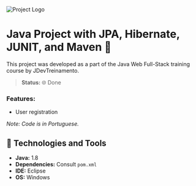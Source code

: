 ![Project Logo](https://user-images.githubusercontent.com/37045332/125006840-69ed9b00-e035-11eb-88e7-64a6acb5758d.jpg)

# Java Project with JPA, Hibernate, JUNIT, and Maven 🌱

This project was developed as a part of the Java Web Full-Stack training course by JDevTreinamento.

> **Status:** 🌐 Done

### Features:
- User registration

_Note: Code is in Portuguese._

## 💼 Technologies and Tools
- **Java:** 1.8
- **Dependencies:** Consult `pom.xml`
- **IDE:** Eclipse
- **OS:** Windows
